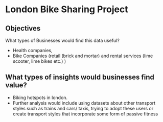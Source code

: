 # London Bike Sharing Project
## Objectives
What types of Businesses would find this data useful? 
- Health companies, 
- Bike Companies (retail (brick and mortar) and rental services (lime scooter, lime bikes etc.) ) 
## What types of insights would businesses find value? 
- Biking hotspots in london. 
- Further analysis would include using datasets about other transport styles such as trains and cars/ taxis, trying to adopt these users or create transport styles that incorporate some form of passive fitness